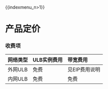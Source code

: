 {{indexmenu_n>1}}

# 产品定价

### 收费项

| 网络类型 | ULB实例费用 | 带宽费用 |
| :--- | :--- | :--- |
| 外网ULB | 免费 | 见EIP费用说明 |
| 内网ULB | 免费 | 免费 |

